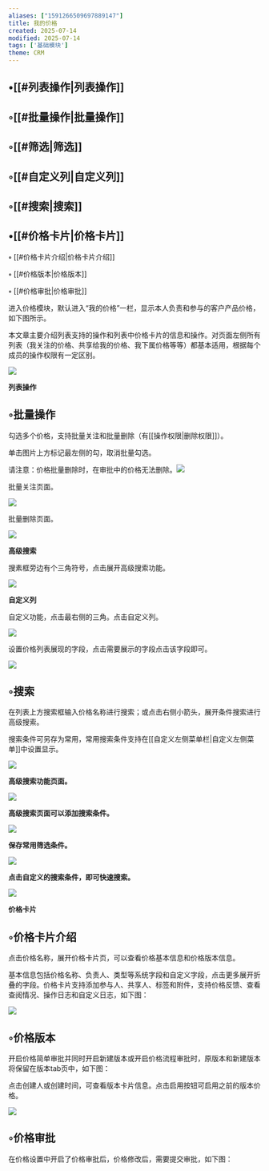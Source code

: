 ```yaml
---
aliases: ["1591266509697889147"]
title: 我的价格
created: 2025-07-14
modified: 2025-07-14
tags: ['基础模块']
theme: CRM
---
```


## •[[#列表操作|列表操作]]

## ◦[[#批量操作|批量操作]]

## ◦[[#筛选|筛选]]

## ◦[[#自定义列|自定义列]]

## ◦[[#搜索|搜索]]

## •[[#价格卡片|价格卡片]]

**◦** [[#价格卡片介绍|价格卡片介绍]]

**◦** [[#价格版本|价格版本]]

**◦** [[#价格审批|价格审批]]

进入价格模块，默认进入“我的价格”一栏，显示本人负责和参与的客户产品价格，如下图所示。

本文章主要介绍列表支持的操作和列表中价格卡片的信息和操作。对页面左侧所有列表（我关注的价格、共享给我的价格、我下属价格等等）都基本适用，根据每个成员的操作权限有一定区别。

![](https://myhelpdoc.oss-cn-heyuan.aliyuncs.com/mdimages/651e959bb6b877f7856f62e65cc583e3.jpg)

**列表操作**

## ◦批量操作

勾选多个价格，支持批量关注和批量删除（有[[操作权限|删除权限]]）。

单击图片上方标记最左侧的勾，取消批量勾选。

请注意：价格批量删除时，在审批中的价格无法删除。![](https://myhelpdoc.oss-cn-heyuan.aliyuncs.com/mdimages/67bedfb0042cf02e6f5aba22866c6bc4.jpg)

批量关注页面。

![](https://myhelpdoc.oss-cn-heyuan.aliyuncs.com/mdimages/9d2a754f716c957bfb60adf8ebc80371.jpg)

批量删除页面。

![](https://myhelpdoc.oss-cn-heyuan.aliyuncs.com/mdimages/cd07aadab8ef7525e35461fd888d2eb7.jpg)

**高级搜索**

搜素框旁边有个三角符号，点击展开高级搜索功能。

![](https://myhelpdoc.oss-cn-heyuan.aliyuncs.com/mdimages/4b69e65995020a19b1b6a1b6adaf47b3.jpg)

**自定义列**

自定义功能，点击最右侧的三角。点击自定义列。

![](https://myhelpdoc.oss-cn-heyuan.aliyuncs.com/mdimages/41879fd71df72e902efa9dd8bee2acc5.jpg)

设置价格列表展现的字段，点击需要展示的字段点击该字段即可。

![](https://myhelpdoc.oss-cn-heyuan.aliyuncs.com/mdimages/3526a3615476899f7a81b8c203cf95ac.jpg)

## ◦搜索

在列表上方搜索框输入价格名称进行搜索；或点击右侧小箭头，展开条件搜索进行高级搜索。

搜索条件可另存为常用，常用搜索条件支持在[[自定义左侧菜单栏|自定义左侧菜单]]中设置显示。

![](https://myhelpdoc.oss-cn-heyuan.aliyuncs.com/mdimages/885f8eff2fca6f8a11514239e51673dc.jpg)

**高级搜索功能页面。**

**![](https://myhelpdoc.oss-cn-heyuan.aliyuncs.com/mdimages/7628b3686a98e1d432a268f2c8e8d144.jpg)**

**高级搜索页面可以添加搜索条件。**

**![](https://myhelpdoc.oss-cn-heyuan.aliyuncs.com/mdimages/fd9966a3ed97fb85d3b8e1513f294818.jpg)**

**保存常用筛选条件。**

**![](https://myhelpdoc.oss-cn-heyuan.aliyuncs.com/mdimages/c4237d6b02dc2aa07609405fcbb026b0.jpg)**

**点击自定义的搜索条件，即可快速搜索。**

**![](https://myhelpdoc.oss-cn-heyuan.aliyuncs.com/mdimages/3bdbd071da2301b2edffc285d02946a6.jpg)**

**价格卡片**

## ◦价格卡片介绍

点击价格名称，展开价格卡片页，可以查看价格基本信息和价格版本信息。

基本信息包括价格名称、负责人、类型等系统字段和自定义字段，点击更多展开折叠的字段。价格卡片支持添加参与人、共享人、标签和附件，支持价格反馈、查看查阅情况、操作日志和自定义日志，如下图：

**![](https://myhelpdoc.oss-cn-heyuan.aliyuncs.com/mdimages/c046b9774006f58674a8ab82c2af77b4.jpg)**

## ◦价格版本

开启价格简单审批并同时开启新建版本或开启价格流程审批时，原版本和新建版本将保留在版本tab页中，如下图：

点击创建人或创建时间，可查看版本卡片信息。点击启用按钮可启用之前的版本价格。

![](https://myhelpdoc.oss-cn-heyuan.aliyuncs.com/mdimages/a4d4d928675f98a89338394e1e46a9f6.jpg)

## ◦价格审批

在价格设置中开启了价格审批后，价格修改后，需要提交审批，如下图：

